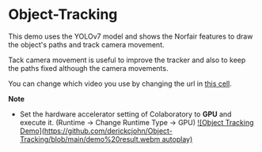 # Object-Tracking
This demo uses the YOLOv7 model and shows the Norfair features to draw the object's paths and track camera movement.

Tack camera movement is useful to improve the tracker and also to keep the paths fixed although the camera movements.

You can change which video you use by changing the url in [this cell](#Download-Video-and-Preprocessing).

**Note**

- Set the hardware accelerator setting of Colaboratory to **GPU** and execute it.
(Runtime -> Change Runtime Type -> GPU)
[![Object Tracking Demo](https://github.com/derickcjohn/Object-Tracking/blob/main/demo%20result.webm autoplay)](https://github.com/derickcjohn/Object-Tracking/blob/main/demo%20result.webm)

